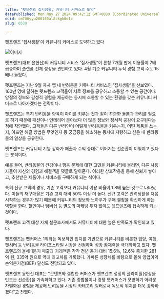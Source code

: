 ```yaml
---
title: "펫프렌즈 집사생활, 커뮤니티 커머스로 도약"
datePublished: Mon May 27 2024 09:42:12 GMT+0000 (Coordinated Universal Time)
cuid: cm706yyu200160al8ckgh0o1c
slug: 6538

---
```



펫프렌즈 '집사생활'이 커뮤니티 커머스로 도약하고 있다

![이미지](https://cdn.hashnode.com/res/hashnode/image/upload/v1739260793945/ba5b8be6-b8f5-42d8-8e54-8e2499b0f292.png)

펫프렌즈(대표 윤현신)의 커뮤니티 서비스 '집사생활'이 론칭 7개월 만에 이용률이 7배 급증하며 플랫폼 전체 성장을 견인하고 있다. 4월 기준 커뮤니티 누적 경험 고객 수도 15배나 늘었다.

펫프렌즈는 지난 9월 자사 앱 내 반려동물 커뮤니티 서비스인 '집사생활'을 선보였다. 160만 명에 달하는 펫프렌즈 고객들이 서로 정보를 공유하고 소통할 수 있는 공간이다. 양질의 정보와 감성적 경험을 제공하는 동시에 소통할 수 있는 환경을 갖춘 커뮤니티 커머스로 나아가겠다는 전략이다.

펫프렌즈는 특히 반려동물 양육이 아이를 키우는 것과 같이 꾸준한 돌봄과 관리를 필요로 하기 때문에 패션이나 인테리어 분야보다 더 많은 정보와 정서적 공감이 요구된다는 점에 착안했다. 고객들은 다른 반려인이 어떻게 반려동물을 키우는지, 어떤 제품을 쓰는지, 아프면 해결 방법은 무엇인지 등 궁금증을 해소하는 동시에 자랑하고 싶은 내 반려동물의 일상을 공유한다.

펫프렌즈는 커뮤니티 기능 강화가 매출과 수익 증대로 이어지는 선순환이 이뤄지고 있다는 분석이다.

예를 들어, 반려동물의 건강이나 행동 문제에 대한 고민을 커뮤니티에 올리면, 다른 사용자들이 자신의 경험과 해결책을 댓글로 달아준다. 이러한 상호작용을 통해 신뢰가 쌓이고, 추천받은 제품이나 서비스를 구매하게 되는 식이다.

특히 신규 고객의 경우, 기존 고객보다 커뮤니티 이용 비율이 1.8배 높은 것으로 나타났다. 이들의 재구매율은 기존 고객 대비 50% 이상 더 높다. 신규 고객은 반려생활을 처음 시작하는 경우가 많기 때문에 커뮤니티의 정보와 노하우가 구매 결정을 확신하게 하는 역할을 한다. 할인이나 멤버십 등 별도의 마케팅 투자 없이도 펫프렌즈에 접속하게 되는 것이다.

펫프렌즈 고객 대상 자체 설문조사에서도 커뮤니티에 대한 높은 만족도가 확인되고 있다.

펫프렌즈는 펫커머스 1위라는 독보적인 입지를 기반으로 커뮤니티를 비롯한 입양, 여행, 펫시터 등 반려동물 라이프스타일 시장을 선점하며 성장 잠재력을 극대화하고 있다. 펫프렌즈의 올해 1분기 매출과 거래액은 각각 전년 동기 대비 15.6%, 12.6% 증가한 281억 원, 335억 원으로 역대 최고치를 기록했다. 가파른 성장세를 바탕으로 올해 영업이익 손익분기점(BEP) 달성도 전망되고 있다.

펫프렌즈 윤현신 대표는 "콘텐츠와 결합한 커머스가 펫프렌즈 성장의 플라이휠(성장을 만드는 선순환)을 가속화하고 있다. 기존 종합몰이나 경쟁 펫커머스가 모방하기 어려운 차별화된 경험을 제공해 반려동물 시장의 카테고리 킬러로서 독보적 위치를 더욱 강화하겠다"고 전했다.